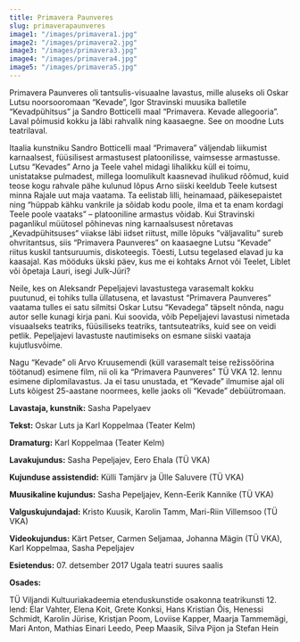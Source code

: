 ```yaml
---
title: Primavera Paunveres
slug: primaverapaunveres
image1: "/images/primavera1.jpg"
image2: "/images/primavera2.jpg"
image3: "/images/primavera3.jpg"
image4: "/images/primavera4.jpg"
image5: "/images/primavera5.jpg"
---
```


Primavera Paunveres oli tantsulis-visuaalne lavastus, mille aluseks oli Oskar Lutsu noorsooromaan “Kevade”, Igor Stravinski muusika balletile “Kevadpühitsus” ja Sandro Botticelli maal “Primavera. Kevade allegooria”. Laval põimusid kokku ja läbi rahvalik ning kaasaegne. See on moodne Luts teatrilaval.

Itaalia kunstniku Sandro Botticelli maal “Primavera” väljendab liikumist karnaalsest, füüsilisest armastusest platoonilisse, vaimsesse armastusse. Lutsu “Kevades” Arno ja Teele vahel midagi lihalikku küll ei toimu, unistatakse pulmadest, millega loomulikult kaasnevad ihulikud rõõmud, kuid teose kogu rahvale pähe kulunud lõpus Arno siiski keeldub Teele kutsest minna Rajale uut maja vaatama. Ta eelistab lilli, heinamaad, päikesepaistet ning “hüppab kähku vankrile ja sõidab kodu poole, ilma et ta enam kordagi Teele poole vaataks” – platooniline armastus võidab.
Kui Stravinski paganlikul müütosel põhinevas ning karnaalsusest nõretavas „Kevadpühitsuses“ viiakse läbi iidset riitust, mille lõpuks “väljavalitu” sureb ohvritantsus, siis “Primavera Paunveres” on kaasaegne Lutsu “Kevade” riitus kuskil tantsuruumis, diskoteegis. Tõesti, Lutsu tegelased elavad ju ka kaasajal. Kas mööduks ükski päev, kus me ei kohtaks Arnot või Teelet, Liblet või õpetaja Lauri, isegi Julk-Jüri?

Neile, kes on Aleksandr Pepeljajevi lavastustega varasemalt kokku puutunud, ei tohiks tulla üllatusena, et lavastust “Primavera Paunveres” vaatama tulles ei satu silmitsi Oskar Lutsu “Kevadega” täpselt nõnda, nagu autor selle kunagi kirja pani. Kui soovida, võib Pepeljajevi lavastusi nimetada visuaalseks teatriks, füüsiliseks teatriks, tantsuteatriks, kuid see on veidi petlik. Pepeljajevi lavastuste nautimiseks on esmane siiski vaataja kujutlusvõime.

Nagu “Kevade” oli Arvo Kruusemendi (küll varasemalt teise režissöörina töötanud) esimene film, nii oli ka “Primavera Paunveres” TÜ VKA 12. lennu esimene diplomilavastus. Ja ei tasu unustada, et “Kevade” ilmumise ajal oli Luts kõigest 25-aastane noormees, kelle jaoks oli “Kevade” debüütromaan. 

**Lavastaja, kunstnik:** Sasha Papelyaev

**Tekst:** Oskar Luts ja Karl Koppelmaa (Teater Kelm)

**Dramaturg:** Karl Koppelmaa (Teater Kelm)

**Lavakujundus:** Sasha Pepeljajev, Eero Ehala (TÜ VKA)

**Kujunduse assistendid:** Külli Tamjärv ja Ülle Saluvere (TÜ VKA)

**Muusikaline kujundus:** Sasha Pepeljajev, Kenn-Eerik Kannike (TÜ VKA)

**Valguskujundajad:** Kristo Kuusik, Karolin Tamm, Mari-Riin Villemsoo (TÜ VKA)

**Videokujundus:** Kärt Petser, Carmen Seljamaa, Johanna Mägin (TÜ VKA), Karl Koppelmaa, Sasha Pepeljajev

**Esietendus:** 07. detsember 2017 Ugala teatri suures saalis

**Osades:**

TÜ Viljandi Kultuuriakadeemia etenduskunstide osakonna teatrikunsti 12. lend: Elar Vahter, Elena Koit, Grete Konksi, Hans Kristian Õis, Henessi Schmidt, Karolin Jürise, Kristjan Poom, Loviise Kapper, Maarja Tammemägi, Mari Anton, Mathias Einari Leedo, Peep Maasik, Silva Pijon ja Stefan Hein